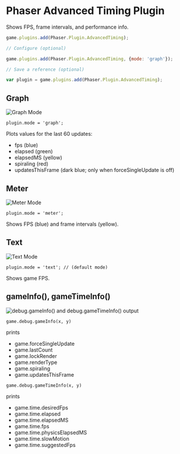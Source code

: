 Phaser Advanced Timing Plugin
=============================

Shows FPS, frame intervals, and performance info.

```javascript
game.plugins.add(Phaser.Plugin.AdvancedTiming);

// Configure (optional)

game.plugins.add(Phaser.Plugin.AdvancedTiming, {mode: 'graph'});

// Save a reference (optional)

var plugin = game.plugins.add(Phaser.Plugin.AdvancedTiming);
```

Graph
-----

![Graph Mode](https://samme.github.io/phaser-plugin-advanced-timing/screenshots/graph.png)

    plugin.mode = 'graph';

Plots values for the last 60 updates:

  - fps              (blue)
  - elapsed          (green)
  - elapsedMS        (yellow)
  - spiraling        (red)
  - updatesThisFrame (dark blue; only when forceSingleUpdate is off)

Meter
-----

![Meter Mode](https://samme.github.io/phaser-plugin-advanced-timing/screenshots/meter.png)

    plugin.mode = 'meter';

Shows FPS (blue) and frame intervals (yellow).

Text
----

![Text Mode](https://samme.github.io/phaser-plugin-advanced-timing/screenshots/text.png)

    plugin.mode = 'text'; // (default mode)

Shows game FPS.

gameInfo(), gameTimeInfo()
--------------------------

![debug.gameInfo() and debug.gameTimeInfo() output](https://samme.github.io/phaser-plugin-advanced-timing/screenshots/debug.png)

`game.debug.gameInfo(x, y)`

prints

  - game.forceSingleUpdate
  - game.lastCount
  - game.lockRender
  - game.renderType
  - game.spiraling
  - game.updatesThisFrame

`game.debug.gameTimeInfo(x, y)`

prints

  - game.time.desiredFps
  - game.time.elapsed
  - game.time.elapsedMS
  - game.time.fps
  - game.time.physicsElapsedMS
  - game.time.slowMotion
  - game.time.suggestedFps
